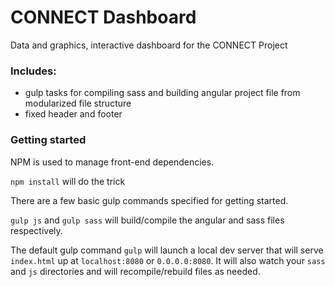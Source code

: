 # CONNECT Dashboard

Data and graphics, interactive dashboard for the CONNECT Project

### Includes:

- gulp tasks for compiling sass and building angular project file from modularized file structure
- fixed header and footer

### Getting started

NPM is used to manage front-end dependencies.

```npm install``` will do the trick

There are a few basic gulp commands specified for getting started.

```gulp js``` and ```gulp sass``` will build/compile the angular and sass files respectively.

The default gulp command ```gulp``` will launch a local dev server that will serve ```index.html```
up at ```localhost:8080``` or ```0.0.0.0:8080```. It will also watch your ```sass``` and ```js```
directories and will recompile/rebuild files as needed.
